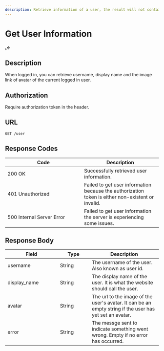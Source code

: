 ```yaml
---
description: Retrieve information of a user, the result will not contain a password.
---
```


# Get User Information

#### [.](./ "mention")<-

## Description

When logged in, you can retrieve username, display name and the image link of avatar of the current logged in user.&#x20;

## Authorization

Require authorization token in the header.

## URL

```
GET /user
```

## Response Codes

<table><thead><tr><th width="235">Code</th><th>Description</th></tr></thead><tbody><tr><td>200 OK</td><td>Successfully retrieved user information.</td></tr><tr><td>401 Unauthorized</td><td>Failed to get user information because the authorization token is either non-existent or invalid.</td></tr><tr><td>500 Internal Server Error</td><td>Failed to get user information the server is experiencing some issues.</td></tr></tbody></table>

## Response Body

<table><thead><tr><th width="156">Field</th><th width="88.33333333333331">Type</th><th>Description</th></tr></thead><tbody><tr><td>username</td><td>String</td><td>The username of the user. Also known as user id.</td></tr><tr><td>display_name</td><td>String</td><td>The display name of the user. It is what the website should call the user.</td></tr><tr><td>avatar</td><td>String</td><td>The url to the image of the user's avatar. It can be an empty string if the user has yet set an avatar.</td></tr><tr><td>error</td><td>String</td><td>The messge sent to indicate something went wrong. Empty if no error has occurred.</td></tr></tbody></table>

